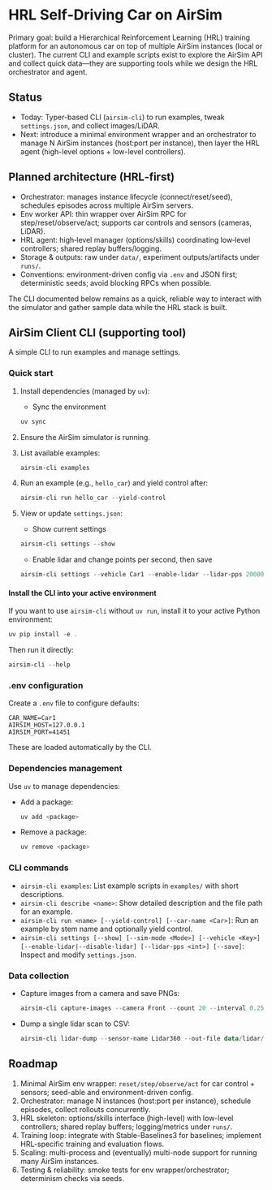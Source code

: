 # HRL Self‑Driving Car on AirSim

Primary goal: build a Hierarchical Reinforcement Learning (HRL) training platform for an autonomous car on top of multiple AirSim instances (local or cluster). The current CLI and example scripts exist to explore the AirSim API and collect quick data—they are supporting tools while we design the HRL orchestrator and agent.

## Status

- Today: Typer-based CLI (`airsim-cli`) to run examples, tweak `settings.json`, and collect images/LiDAR.
- Next: introduce a minimal environment wrapper and an orchestrator to manage N AirSim instances (host:port per instance), then layer the HRL agent (high-level options + low-level controllers).

## Planned architecture (HRL‑first)

- Orchestrator: manages instance lifecycle (connect/reset/seed), schedules episodes across multiple AirSim servers.
- Env worker API: thin wrapper over AirSim RPC for step/reset/observe/act; supports car controls and sensors (cameras, LiDAR).
- HRL agent: high‑level manager (options/skills) coordinating low‑level controllers; shared replay buffers/logging.
- Storage & outputs: raw under `data/`, experiment outputs/artifacts under `runs/`.
- Conventions: environment-driven config via `.env` and JSON first; deterministic seeds; avoid blocking RPCs when possible.

The CLI documented below remains as a quick, reliable way to interact with the simulator and gather sample data while the HRL stack is built.

## AirSim Client CLI (supporting tool)

A simple CLI to run examples and manage settings.

### Quick start

1. Install dependencies (managed by `uv`):

   - Sync the environment

   ```powershell
   uv sync
   ```

2. Ensure the AirSim simulator is running.

3. List available examples:

   ```powershell
   airsim-cli examples
   ```

4. Run an example (e.g., `hello_car`) and yield control after:

   ```powershell
   airsim-cli run hello_car --yield-control
   ```

5. View or update `settings.json`:

   - Show current settings

   ```powershell
   airsim-cli settings --show
   ```

   - Enable lidar and change points per second, then save

   ```powershell
   airsim-cli settings --vehicle Car1 --enable-lidar --lidar-pps 200000 --save
   ```

#### Install the CLI into your active environment

If you want to use `airsim-cli` without `uv run`, install it to your active Python environment:

```powershell
uv pip install -e .
```

Then run it directly:

```powershell
airsim-cli --help
```

### .env configuration

Create a `.env` file to configure defaults:

```text
CAR_NAME=Car1
AIRSIM_HOST=127.0.0.1
AIRSIM_PORT=41451
```

These are loaded automatically by the CLI.

### Dependencies management

Use `uv` to manage dependencies:

- Add a package:

  ```powershell
  uv add <package>
  ```

- Remove a package:

  ```powershell
  uv remove <package>
  ```

### CLI commands

- `airsim-cli examples`: List example scripts in `examples/` with short descriptions.
- `airsim-cli describe <name>`: Show detailed description and the file path for an example.
- `airsim-cli run <name> [--yield-control] [--car-name <Car>]`: Run an example by stem name and optionally yield control.
- `airsim-cli settings [--show] [--sim-mode <Mode>] [--vehicle <Key>] [--enable-lidar|--disable-lidar] [--lidar-pps <int>] [--save]`: Inspect and modify `settings.json`.

### Data collection

- Capture images from a camera and save PNGs:

  ```powershell
  airsim-cli capture-images --camera Front --count 20 --interval 0.25 --out-dir data/images
  ```

- Dump a single lidar scan to CSV:

  ```powershell
  airsim-cli lidar-dump --sensor-name Lidar360 --out-file data/lidar/points.csv
  ```

## Roadmap

1. Minimal AirSim env wrapper: `reset/step/observe/act` for car control + sensors; seed-able and environment-driven config.
2. Orchestrator: manage N instances (host:port per instance), schedule episodes, collect rollouts concurrently.
3. HRL skeleton: options/skills interface (high-level) with low-level controllers; shared replay buffers; logging/metrics under `runs/`.
4. Training loop: integrate with Stable-Baselines3 for baselines; implement HRL-specific training and evaluation flows.
5. Scaling: multi-process and (eventually) multi-node support for running many AirSim instances.
6. Testing & reliability: smoke tests for env wrapper/orchestrator; determinism checks via seeds.
